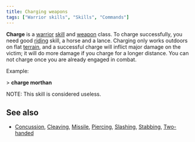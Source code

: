 ```yaml
---
title: Charging weapons
tags: ["Warrior skills", "Skills", "Commands"]
---
```

**Charge** is a [warrior](warrior "wikilink") [skill](skill "wikilink")
and [weapon](weapon "wikilink") class. To charge successfully, you need
good [riding](ride "wikilink") skill, a horse and a lance. Charging only
works outdoors on flat [terrain](terrain "wikilink"), and a successful
charge will inflict major damage on the victim; it will do more damage
if you charge for a longer distance. You can not charge once you are
already engaged in combat.

Example:

\> **charge morthan**

NOTE: This skill is considered useless.

## See also

- [Concussion](Concussion "wikilink"), [Cleaving](Cleaving "wikilink"),
  [Missile](Missile "wikilink"), [Piercing](Piercing "wikilink"),
  [Slashing](Slashing "wikilink"), [Stabbing](Stabbing "wikilink"),
  [Two-handed](Two-handed "wikilink")
 